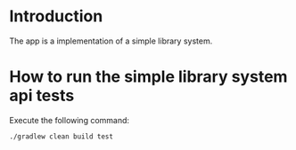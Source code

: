# Introduction
The app is a implementation of a simple library system.
 
# How to run the simple library system api tests

Execute the following command:

	./gradlew clean build test 